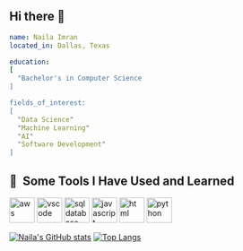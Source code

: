 ## Hi there 👋

<!--
**naila-git/naila-git** is a ✨ _special_ ✨ repository because its `README.md` (this file) appears on your GitHub profile.

Here are some ideas to get you started:

- 🔭 I’m currently working on ...
- 🌱 I’m currently learning ...
- 👯 I’m looking to collaborate on ...
- 🤔 I’m looking for help with ...
- 💬 Ask me about ...
- 📫 How to reach me: ...
- 😄 Pronouns: ...
- ⚡ Fun fact: ...
<img src="https://capsule-render.vercel.app/api?type=rect&color=gradient&height=120&section=header&text=Hi%20%I'm%20%Naila!&fontSize=50&animation=blink%fontAlign=50&Desc&descSize=30" />
-->


```yaml
name: Naila Imran 
located_in: Dallas, Texas

education:
[
  "Bachelor's in Computer Science
]

fields_of_interest: 
[
  "Data Science"
  "Machine Learning"
  "AI"
  "Software Development"
]
```

<h2> 🚀 &nbsp;Some Tools I Have Used and Learned</h2>
<p align="left">
<img src="https://cdn.jsdelivr.net/gh/devicons/devicon@latest/icons/amazonwebservices/amazonwebservices-original-wordmark.svg" alt="aws" width="45" height="45" />
<img src="https://cdn.jsdelivr.net/gh/devicons/devicon/icons/vscode/vscode-original.svg" alt="vscode" width="45" height="45"/>
<img src="https://cdn.jsdelivr.net/gh/devicons/devicon@latest/icons/azuresqldatabase/azuresqldatabase-original.svg" alt="sqldatabase" width="45" height="45" />
<img src="https://cdn.jsdelivr.net/gh/devicons/devicon@latest/icons/javascript/javascript-original.svg" alt="javascript" width="45" height="45" /> 
<img src="https://cdn.jsdelivr.net/gh/devicons/devicon@latest/icons/html5/html5-original.svg" alt="html" width="45" height="45" />
<img src="https://cdn.jsdelivr.net/gh/devicons/devicon@latest/icons/python/python-original.svg" alt="python" width="45" height="45" />
                   
          
  
</p>

[![Naila's GitHub stats](https://github-readme-stats.vercel.app/api?username=naila-git&hide=stars,contribs&show_icons=true&theme=tokyonight)](https://github.com/naila-git/github-readme-stats)
[![Top Langs](https://github-readme-stats.vercel.app/api/top-langs/?username=naila-git&size_weight=0.5&count_weight=0.5&layout=donut-vertical)](https://github.com/naila-git/github-readme-stats)

